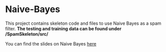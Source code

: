 # Naive-Bayes
This project contains skeleton code and files to use Naive Bayes as a spam filter.
**The testing and training data can be found under /SpamSkeleton/src/**


You can find the slides on Naive Bayes [here](https://docs.google.com/presentation/d/1b0Xk_Z_sQvCve_HHSfaMzBmXoiT9OFxw_qF0ZFZjQqA/edit?usp=sharing)

